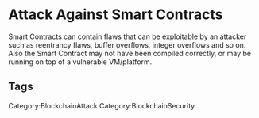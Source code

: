 # Attack Against Smart Contracts

Smart Contracts can contain flaws that can be exploitable by an attacker such as reentrancy flaws, buffer overflows, integer overflows and so on. Also the Smart Contract may not have been compiled correctly, or may be running on top of a vulnerable VM/platform. 

## Tags

Category:BlockchainAttack
Category:BlockchainSecurity
